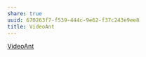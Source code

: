 ```yaml
---
share: true
uuid: 670263f7-f539-444c-9e62-f37c243e9ee8
title: VideoAnt
---
```

[VideoAnt](https://ant.umn.edu/)